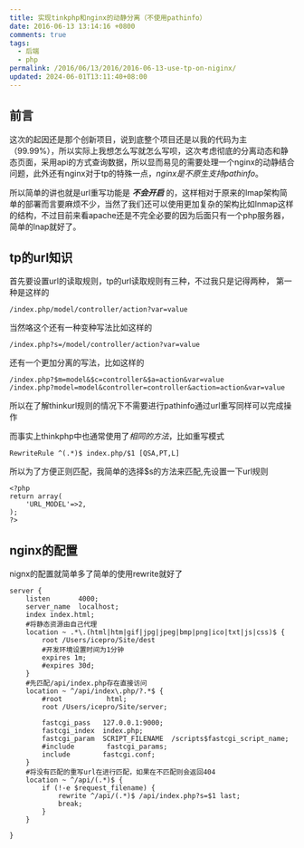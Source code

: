 ```yaml
---
title: 实现tinkphp和nginx的动静分离（不使用pathinfo）
date: 2016-06-13 13:14:16 +0800
comments: true
tags:
  - 后端
  - php
permalink: /2016/06/13/2016/2016-06-13-use-tp-on-niginx/
updated: 2024-06-01T13:11:40+08:00
---
```


## 前言 

这次的起因还是那个创新项目，说到底整个项目还是以我的代码为主（99.99%），所以实际上我想怎么写就怎么写呗，这次考虑彻底的分离动态和静态页面，采用api的方式查询数据，所以显而易见的需要处理一个nginx的动静结合问题，此外还有nginx对于tp的特殊一点，*nginx是不原生支持pathinfo*。

所以简单的讲也就是url重写功能是 *__不会开启__* 的，这样相对于原来的lmap架构简单的部署而言要麻烦不少，当然了我们还可以使用更加复杂的架构比如lnmap这样的结构，不过目前来看apache还是不完全必要的因为后面只有一个php服务器，简单的lnap就好了。

## tp的url知识

首先要设置url的读取规则，tp的url读取规则有三种，不过我只是记得两种，
第一种是这样的

```
/index.php/model/controller/action?var=value
```

当然咯这个还有一种变种写法比如这样的

```
/index.php?s=/model/controller/action?var=value
```

还有一个更加分离的写法，比如这样的

```
/index.php?$m=model&$c=controller&$a=action&var=value
/index.php?model=model&controller=controller&action=action&var=value
```

所以在了解thinkurl规则的情况下不需要进行pathinfo通过url重写同样可以完成操作

而事实上thinkphp中也通常使用了*相同的方法*，比如重写模式

```
RewriteRule ^(.*)$ index.php/$1 [QSA,PT,L]
```

所以为了方便正则匹配，我简单的选择$s的方法来匹配,先设置一下url规则

```
<?php
return array(
	'URL_MODEL'=>2, 
); 
?>
```

## nginx的配置

nignx的配置就简单多了简单的使用rewrite就好了

```nginx
server {
	listen       4000;
	server_name  localhost;
	index index.html;
	#将静态资源由自己代理
	location ~ .*\.(html|htm|gif|jpg|jpeg|bmp|png|ico|txt|js|css)$ {
		root /Users/icepro/Site/dest
		#开发环境设置时间为1分钟
		expires 1m;
		#expires 30d;
	}
	#先匹配/api/index.php存在直接访问
    location ~ ^/api/index\.php/?.*$ {
        #root           html;
        root /Users/icepro/Site/server;
        
        fastcgi_pass   127.0.0.1:9000;
        fastcgi_index  index.php;
        fastcgi_param  SCRIPT_FILENAME  /scripts$fastcgi_script_name;
        #include        fastcgi_params;
        include        fastcgi.conf;
    }
    #将没有匹配的重写url在进行匹配，如果在不匹配则会返回404
    location ~ ^/api/(.*)$ {
        if (!-e $request_filename) {
            rewrite ^/api/(.*)$ /api/index.php?s=$1 last;
            break;
        }
    }

}
```

